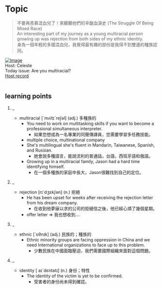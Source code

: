 # Topic

> 不要再羨慕混血兒了！來聽聽他們的辛酸血淚史 (The Struggle Of Being Mixed Race) <br>
> An interesting part of my journey as a young multiracial person growing up was rejection from both sides of my ethnic identity. <br>
> 身為一個年輕的多國混血兒，我覺得最有趣的部份是我得不到雙邊的種族認同。 <br>

[![Image](https://cdn.voicetube.com/assets/thumbnails/ob-qmfvnQVo.jpg)](https://www.youtube.com/embed/ob-qmfvnQVo?rel=0&showinfo=0&cc_load_policy=0&controls=1&autoplay=1&iv_load_policy=3&playsinline=1&wmode=transparent&start=67&end=78&enablejsapi=1&origin=https://tw.voicetube.com&widgetid=1)<br>
Host: Celeste
<br>Today issue: Are you multiracial?
<br>
[Host record](https://cdn.voicetube.com/tmp/everyday_records/celeste.chen/3057.mp3)
<br><br>
## learning points
1. _
	* multiracial [ˋmʌltɪˋreʃəl] (adj.) 多種族的
        - You need to work on multitasking skills if you want to become a professional simultaneous interpreter.
            + 如果您想成為一名專業的同聲傳譯員，您需要學習多任務技能。
        - multiple choice, multinational company
        - She's multilingual she's fluent in Mandarin, Taiwanese, Spanish, and Russian.
            + 她會說多種語言，能說流利的普通話，台語，西班牙語和俄語。
        - Growing up in a multiracial family, Jason had a hard time identifying himself.
            + 在一個多種族的家庭中長大，Jason很難找到自己的定位。

2. _
	* rejection [rɪˋdʒɛkʃən] (n.) 拒絕
        - He has been upset for weeks after receiving the rejection letter from his dream company.
            + 在收到他夢寐以求的公司的拒絕信之後，他已經心煩了幾個星期。
        - offer letter => 我也想收到....

3. _
	* ethnic [ˋɛθnɪk] (adj.) 民族的；種族的
        - Ethnic minority groups are facing oppression in China and we need International organizations to face up to this problem.
            + 少數民族在中國面臨壓迫，我們需要國際組織來面對這個問題。

4. _
	* identity [  aɪˋdɛntətɪ] (n.) 身份；特性
        - The identity of the victim is yet to be confirmed.
            + 受害者的身份尚未得到確認。
